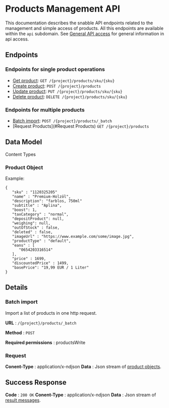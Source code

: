 
# Products Management API

This documentation describes the snabble API endpoints related to the management and simple access of products.
All this endpoints are available within the `api` subdomain. See [General API access](api_common.md) for general
information in api access.

## Endpoints
### Endpoints for single product operations

* [Get product](#get-product): `GET /{project}/products/sku/{sku}`
* [Create product](#create-product): `POST /{project}/products`
* [Update product](#update-product): `PUT /{project}/products/sku/{sku}`
* [Delete product](#delete-product): `DELETE /{project}/products/sku/{sku}`

### Endpoints for multiple products

* [Batch import](#batch-import): `POST /{project}/products/_batch`
* [Request Products](#Request Products) `GET /{project}/products`

## Data Model

Content Types
### Product Object

Example:
```
{
   "sku" : "1120325205"
   "name" : "Premium-Holzöl",
   "description": "farblos, 750ml"
   "subtitle" : "Aplina",
   "boost": 1,
   "taxCategory" : "normal",
   "depositProduct": null,
   "weighing": null,
   "outOfStock" : false,
   "deleted" : false,
   "imageUrl" : "https://www.example.com/some/image.jpg",
   "productType" : "default",
   "eans" : [
      "0654203316514"
   ],
   "price" : 1699,
   "discountedPrice" : 1499,
   "basePrice": "19,99 EUR / 1 Liter"
}
```
   
## Details
### Batch import

Import a list of products in one http request.

**URL** : `/{project}/products/_batch`

**Method** : `POST`

**Required permissions** : productsWrite

### Request
**Conent-Type** : application/x-ndjson
**Data** : Json stream of [product objects](product-object).

## Success Response

**Code** : `200 OK`
**Conent-Type** : application/x-ndjson
**Data** : Json stream of [result messages](result-message).

